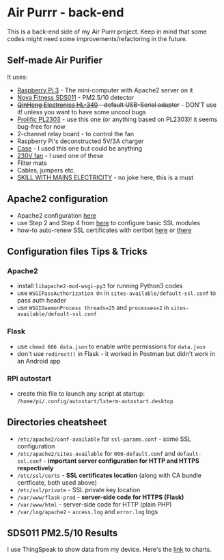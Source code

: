 # Air Purrr - back-end

This is a back-end side of my Air Purrr project. Keep in mind that some codes might need some improvements/refactoring in the future.

## Self-made Air Purifier

It uses:
* [Raspberry Pi 3](https://www.raspberrypi.org/products/raspberry-pi-3-model-b/) - The mini-computer with Apache2 server on it
* [Nova Fitness SDS011](https://www.aliexpress.com/item/nova-PM-sensor-SDS011-High-precision-laser-pm2-5-air-quality-detection-sensor-module-Super-dust/32617788139.html?spm=a2g17.10010108.1000016.1.cfbe645O7s0gk&isOrigTitle=true) - PM2.5/10 detector
* ~~[QinHeng Electronics HL-340](https://www.aliexpress.com/item/nova-PM-sensor-SDS011-High-precision-laser-pm2-5-air-quality-detection-sensor-module-Super-dust/32617788139.html?spm=a2g17.10010108.1000016.1.cfbe645O7s0gk&isOrigTitle=true) - default USB-Serial adapter~~ - DON'T use it! unless you want to have some uncool bugs
* [Prolific PL2303](https://www.waveshare.com/product/PL2303-USB-UART-Board-type-A.htm) - use this one (or anything based on PL2303)! it seems bug-free for now
* 2-channel relay board - to control the fan
* Raspberry Pi's deconstructed 5V/3A charger
* [Case](http://allegro.pl/g750-obudowa-uniwersalna-z-abs-i7025164953.html) - I used this one but could be anything
* [230V fan](http://www.cata.es/en/catalog/a%C3%A9ration/tubular-extraction/duct-in-line/151?_locale=es&_region=lenguage.country.resto.europa) - I used one of these
* Filter mats
* Cables, jumpers etc.
* [SKILL WITH MAINS ELECTRICITY](https://www.youtube.com/watch?v=sskSFYxzkpE) - no joke here, this is a must

## Apache2 configuration
* Apache2 configuration [here](https://www.digitalocean.com/community/tutorials/how-to-install-the-apache-web-server-on-debian-9)
* use Step 2 and Step 4 from [here](https://www.digitalocean.com/community/tutorials/how-to-create-a-self-signed-ssl-certificate-for-apache-in-ubuntu-16-04) to configure basic SSL modules
* how-to auto-renew SSL certificates with certbot [here](https://www.digitalocean.com/community/tutorials/how-to-secure-apache-with-let-s-encrypt-on-debian-9) or [there](https://www.splitbrain.org/blog/2016-05/14-simple_letsencrypt_on_debian_apache)

## Configuration files Tips & Tricks

### Apache2
* install ```libapache2-mod-wsgi-py3``` for running Python3 codes
* use ```WSGIPassAuthorization On``` in ```sites-available/default-ssl.conf``` to pass auth header
* use ```WSGIDaemonProcess threads=25``` and ```processes=2``` in ```sites-available/default-ssl.conf```

### Flask
* use ```chmod 666 data.json``` to enable write permissions for ```data.json```
* don't use ```redirect()``` in Flask - it worked in Postman but didn't work in an Android app

### RPi autostart
* create this file to launch any script at startup: ```/home/pi/.config/autostart/lxterm-autostart.desktop```


## Directories cheatsheet
* ```/etc/apache2/conf-available``` for ```ssl-params.conf``` - some SSL configuration
* ```/etc/apache2/sites-available``` for ```000-default.conf``` and ```default-ssl.conf``` - **important server configuration for HTTP and HTTPS respectively**
* ```/etc/ssl/certs``` - **SSL certificates location** (along with CA bundle certficate, both used above)
* ```/etc/ssl/private``` - SSL private key location
* ```/var/www/flask-prod``` - **server-side code for HTTPS (Flask)**
* ```/var/www/html``` - server-side code for HTTP (plain PHP)
* ```/var/log/apache2``` - ```access.log``` and ```error.log``` logs

## SDS011 PM2.5/10 Results

I use ThingSpeak to show data from my device. Here's the [link](https://thingspeak.com/channels/462987) to charts.
